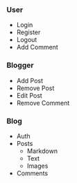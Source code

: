 ### User

- Login
- Register
- Logout
- Add Comment

### Blogger

- Add Post
- Remove Post
- Edit Post
- Remove Comment

### Blog

- Auth
- Posts
  - Markdown
  - Text
  - Images
- Comments
